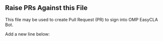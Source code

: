 ## Raise PRs Against this File

This file may be used to create Pull Request (PR) to sign into OMP EasyCLA Bot.

Add a new line below:
